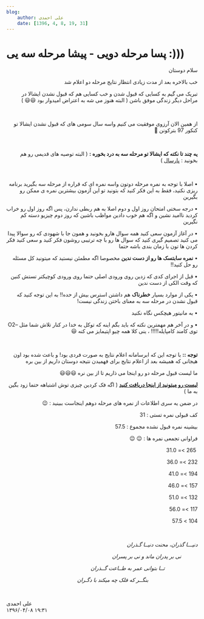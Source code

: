 ```yaml
---
blog:
    author: علی احمدی
    date: [1396, 4, 8, 19, 31]
---
```

# پسا مرحله دویی - پیشا مرحله سه یی :)))

<div class="cnt">
<p class="MsoNormal" dir="RTL">سلام دوستان</p>
<p class="MsoNormal" dir="RTL">خب بالاخره بعد از مدت زیادی انتظار نتایج مرحله دو اعلام شد</p>
<p class="MsoNormal" dir="RTL">تبریک می گیم به کسایی که قبول شدن و خب کسایی هم که قبول نشدن ایشالا در مراحل دیگر زندگی موفق باشن ( البته هنوز می شه به اعتراض امیدوار بود 😃😃 )</p>
<p class="MsoNormal" dir="RTL"><br/></p>
<p class="MsoNormal" dir="RTL">از همین الان آرزوی موفقیت می کنیم واسه سال سومی های که قبول نشدن ایشالا تو کنکور 97 بترکونن 💪</p>
<p class="MsoNormal" dir="RTL"><br/></p>
<p class="MsoNormal" dir="RTL"><b>یه چند تا نکته که ایشالا تو مرحله سه به درد بخوره :</b> ( البته توصیه های قدیمی رو هم بخونید : <a href="http://shaazzz.ir/1395/04/17/%D9%85%D8%B1%D8%AD%D9%84%D9%87-3-%D9%88-%D9%86%D8%AA%D8%A7%DB%8C%D8%AC-%D9%85%D8%B1%D8%AD%D9%84%D9%87-2">پارسال</a> )</p>
<p class="MsoNormal" dir="RTL"><br/></p>
<p class="MsoNormal" dir="RTL">• اصلا با توجه به نمره مرحله دوتون واسه نمره ای که قراره از مرحله سه بگیرید برنامه ریزی نکنید، فقط به این فکر کنید که بتونید تو این آزمون بیشترین نمره ی ممکن رو بگیرین</p>
<p class="MsoNormal" dir="RTL">• درجه سختی امتحان روز اول و دوم اصلا به هم ربطی ندارن، پس اگه روز اول رو خراب کردید ناامید نشین و اگه هم خوب دادین مواظب باشین که روز دوم چیزیو دسته کم نگیرین</p>
<p class="MsoNormal" dir="RTL">• در آغاز آزمون سعی کنید همه سوال هارو بخونید و همون جا با شهودی که رو سوالا پیدا می کنید تصمیم گیری کنید که سوال ها رو با چه ترتیبی روشون فکر کنید و سعی کنید فکر کردن ها تون با زمان بندی باشه حتما</p>
<p class="MsoNormal" dir="RTL">• <b>نمره سابتسک ها رو از دست ندین</b> مخصوصا اگه مطمئن نیستید که میتونید کل مسئله رو حل کنید!!</p>
<p class="MsoNormal" dir="RTL">• قبل از اجرای کدی که زدین روی ورودی اصلی حتما روی ورودی کوچیکتر تستش کنین که وقت الکی از دست ندین</p>
<p class="MsoNormal" dir="RTL">•  یکی از موارد بسیار <b>خطرناک</b> هم داشتن استرس بیش از حده!! به این توجه کنید که قبول نشدن در مرحله سه به معنای باختن زندگی نیست!</p>
<p class="MsoNormal" dir="RTL">• به مانیتور هیچکس نگاه نکنید</p>
<p class="MsoNormal" dir="rtl">• و در آخر هم مهمترین نکته که باید بگم اینه که توکل به خدا در کنار تلاش شما مثل –O2 توی کامند کامپایله!!!!! ، ینی کلا همه چیو اپتیمایز می کنه 😃</p>
<p class="MsoNormal" dir="RTL"><br/></p>
<p class="MsoNormal" dir="RTL"><b>توجه ::</b> با توجه این که ابرسامانه اعلام نتایج به صورت فردی بود! و باعث شده بود اون هیجانی که همیشه بعد از اعلام نتایج برای فهمیدن نتیجه دوستان داریم از بین بره</p>
<p class="MsoNormal" dir="RTL">ما لیست قبول مرحله دو رو اینجا می ذاریم تا از بین نره 😃😃😃</p>
<p class="MsoNormal" dir="RTL"><a href="http://bayanbox.ir/info/2692349419513963876/m2-comp-list"><b>لیست رو میتونید از اینجا دریافت کنید</b></a> ( اگه فک کردین چیزی توش اشتباهه حتما زود بگین به ما )</p>
<p class="MsoNormal" dir="RTL">در ضمن یه سری اطلاعات از نمره های مرحله دوهم اینجاست ببینید : 😉 </p>
<p class="MsoNormal" dir="RTL">کف قبولی نمره تستی : 31</p>
<p class="MsoNormal" dir="RTL">بیشینه نمره قبول نشده مجموع : 57.5</p>
<p class="MsoNormal" dir="RTL">فراوانی تجمعی نمره ها : 😉 😉</p>
<p class="MsoNormal" dir="RTL"> 265 &gt;= 31.0</p>
<p class="MsoNormal" dir="RTL">232 &gt;= 36.0</p>
<p class="MsoNormal" dir="RTL">194 &gt;= 41.0</p>
<p class="MsoNormal" dir="RTL">157 &gt;= 46.0</p>
<p class="MsoNormal" dir="RTL">132 &gt;= 51.0</p>
<p class="MsoNormal" dir="RTL">117 &gt;= 56.0</p>
<p class="MsoNormal" dir="RTL">104 &gt; 57.5</p>
<p class="MsoNormal" dir="RTL"><i><br/></i></p>
<p class="MsoNormal" dir="RTL"><i>دنیـــا گذران، محنت دنیــا گـذران</i></p>
<p class="MsoNormal" dir="RTL"><i>           نی بر پدران ماند و نی بر پسران</i></p>
<p class="MsoNormal" dir="RTL"><i>                      تــا بتوانی عمر به طــاعت گــذران</i></p>
<p class="MsoNormal" dir="RTL"><i>                                 بنگــر که فلک چه میکند با دگـران</i></p>
<p class="MsoNormal" dir="RTL"><br/></p>
</div>

<div class="blog-info">
    <div class="blog-author">علی احمدی</div>
    <div class="blog-date">۱۳۹۶/۰۴/۰۸ ۱۹:۳۱</div>
</div>


